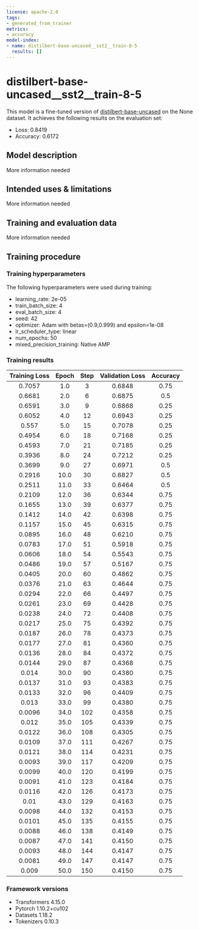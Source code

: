 ```yaml
---
license: apache-2.0
tags:
- generated_from_trainer
metrics:
- accuracy
model-index:
- name: distilbert-base-uncased__sst2__train-8-5
  results: []
---
```


<!-- This model card has been generated automatically according to the information the Trainer had access to. You
should probably proofread and complete it, then remove this comment. -->

# distilbert-base-uncased__sst2__train-8-5

This model is a fine-tuned version of [distilbert-base-uncased](https://huggingface.co/distilbert-base-uncased) on the None dataset.
It achieves the following results on the evaluation set:
- Loss: 0.8419
- Accuracy: 0.6172

## Model description

More information needed

## Intended uses & limitations

More information needed

## Training and evaluation data

More information needed

## Training procedure

### Training hyperparameters

The following hyperparameters were used during training:
- learning_rate: 2e-05
- train_batch_size: 4
- eval_batch_size: 4
- seed: 42
- optimizer: Adam with betas=(0.9,0.999) and epsilon=1e-08
- lr_scheduler_type: linear
- num_epochs: 50
- mixed_precision_training: Native AMP

### Training results

| Training Loss | Epoch | Step | Validation Loss | Accuracy |
|:-------------:|:-----:|:----:|:---------------:|:--------:|
| 0.7057        | 1.0   | 3    | 0.6848          | 0.75     |
| 0.6681        | 2.0   | 6    | 0.6875          | 0.5      |
| 0.6591        | 3.0   | 9    | 0.6868          | 0.25     |
| 0.6052        | 4.0   | 12   | 0.6943          | 0.25     |
| 0.557         | 5.0   | 15   | 0.7078          | 0.25     |
| 0.4954        | 6.0   | 18   | 0.7168          | 0.25     |
| 0.4593        | 7.0   | 21   | 0.7185          | 0.25     |
| 0.3936        | 8.0   | 24   | 0.7212          | 0.25     |
| 0.3699        | 9.0   | 27   | 0.6971          | 0.5      |
| 0.2916        | 10.0  | 30   | 0.6827          | 0.5      |
| 0.2511        | 11.0  | 33   | 0.6464          | 0.5      |
| 0.2109        | 12.0  | 36   | 0.6344          | 0.75     |
| 0.1655        | 13.0  | 39   | 0.6377          | 0.75     |
| 0.1412        | 14.0  | 42   | 0.6398          | 0.75     |
| 0.1157        | 15.0  | 45   | 0.6315          | 0.75     |
| 0.0895        | 16.0  | 48   | 0.6210          | 0.75     |
| 0.0783        | 17.0  | 51   | 0.5918          | 0.75     |
| 0.0606        | 18.0  | 54   | 0.5543          | 0.75     |
| 0.0486        | 19.0  | 57   | 0.5167          | 0.75     |
| 0.0405        | 20.0  | 60   | 0.4862          | 0.75     |
| 0.0376        | 21.0  | 63   | 0.4644          | 0.75     |
| 0.0294        | 22.0  | 66   | 0.4497          | 0.75     |
| 0.0261        | 23.0  | 69   | 0.4428          | 0.75     |
| 0.0238        | 24.0  | 72   | 0.4408          | 0.75     |
| 0.0217        | 25.0  | 75   | 0.4392          | 0.75     |
| 0.0187        | 26.0  | 78   | 0.4373          | 0.75     |
| 0.0177        | 27.0  | 81   | 0.4360          | 0.75     |
| 0.0136        | 28.0  | 84   | 0.4372          | 0.75     |
| 0.0144        | 29.0  | 87   | 0.4368          | 0.75     |
| 0.014         | 30.0  | 90   | 0.4380          | 0.75     |
| 0.0137        | 31.0  | 93   | 0.4383          | 0.75     |
| 0.0133        | 32.0  | 96   | 0.4409          | 0.75     |
| 0.013         | 33.0  | 99   | 0.4380          | 0.75     |
| 0.0096        | 34.0  | 102  | 0.4358          | 0.75     |
| 0.012         | 35.0  | 105  | 0.4339          | 0.75     |
| 0.0122        | 36.0  | 108  | 0.4305          | 0.75     |
| 0.0109        | 37.0  | 111  | 0.4267          | 0.75     |
| 0.0121        | 38.0  | 114  | 0.4231          | 0.75     |
| 0.0093        | 39.0  | 117  | 0.4209          | 0.75     |
| 0.0099        | 40.0  | 120  | 0.4199          | 0.75     |
| 0.0091        | 41.0  | 123  | 0.4184          | 0.75     |
| 0.0116        | 42.0  | 126  | 0.4173          | 0.75     |
| 0.01          | 43.0  | 129  | 0.4163          | 0.75     |
| 0.0098        | 44.0  | 132  | 0.4153          | 0.75     |
| 0.0101        | 45.0  | 135  | 0.4155          | 0.75     |
| 0.0088        | 46.0  | 138  | 0.4149          | 0.75     |
| 0.0087        | 47.0  | 141  | 0.4150          | 0.75     |
| 0.0093        | 48.0  | 144  | 0.4147          | 0.75     |
| 0.0081        | 49.0  | 147  | 0.4147          | 0.75     |
| 0.009         | 50.0  | 150  | 0.4150          | 0.75     |


### Framework versions

- Transformers 4.15.0
- Pytorch 1.10.2+cu102
- Datasets 1.18.2
- Tokenizers 0.10.3

